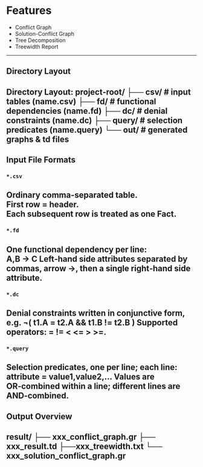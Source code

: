 # Features
- Conflict Graph  
- Solution-Conflict Graph  
- Tree Decomposition  
- Treewidth Report  
---
## Directory Layout
Directory Layout:
project‑root/
├── csv/       #  input tables  (name.csv)
├── fd/        # functional dependencies (name.fd)
├── dc/        # denial constraints     (name.dc)
├── query/     #  selection predicates   (name.query)
└── out/       #   generated graphs & td files
---
## Input File Formats
### `*.csv`
Ordinary comma-separated table.  
First row = header.  
Each subsequent row is treated as one Fact.
---
### `*.fd`
One functional dependency per line:  
A,B -> C
Left‑hand side attributes separated by commas, arrow ->, then a single right‑hand side attribute.
---
### `*.dc`
Denial constraints written in conjunctive form, e.g. 
¬( t1.A = t2.A && t1.B != t2.B )
Supported operators: =  !=  <  <=  >  >=.
---
### `*.query`
Selection predicates, one per line; each line: 
attribute = value1,value2,…
Values are OR‑combined within a line; different lines are AND‑combined.
---
## Output Overview
result/
├── xxx_conflict_graph.gr
├── xxx_result.td
├──xxx_treewidth.txt
└── xxx_solution_conflict_graph.gr
---